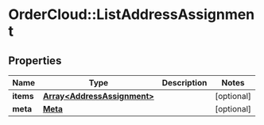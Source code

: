 # OrderCloud::ListAddressAssignment

## Properties
Name | Type | Description | Notes
------------ | ------------- | ------------- | -------------
**items** | [**Array&lt;AddressAssignment&gt;**](AddressAssignment.md) |  | [optional] 
**meta** | [**Meta**](Meta.md) |  | [optional] 


